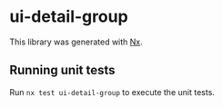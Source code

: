 # ui-detail-group

This library was generated with [Nx](https://nx.dev).

## Running unit tests

Run `nx test ui-detail-group` to execute the unit tests.
